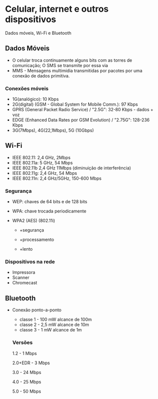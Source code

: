 # Celular, internet e outros dispositivos

Dados móveis, Wi-Fi e Bluetooth



## Dados Móveis

- O celular troca continuamente alguns bits com as torres de comunicação; O SMS se transmite por essa via
- MMS - Mensagens multimidia transmitidas por pacotes por uma conexão de dados primitiva.

### Conexões móveis

- 1G(analógico): 10 Kbps
- 2G(digital) (GSM - Global System for Mobile Comm.): 97 Kbps
- GPRS (General Packet Radio Service) / "2.5G": 32-80 Kbps - dados + voz
- EDGE (Enhanced Data Rates por GSM Evolution) / "2.75G": 128-236 Kbps
- 3G(7Mbps), 4G(22,1Mbps), 5G (10Gbps)

## Wi-Fi

- IEEE 802.11: 2,4 GHz, 2Mbps
- IEEE 802.11a: 5 GHz, 54 Mbps
- IEEE 802.11b 2,4 GHz 11Mbps (diminuição de interferência)
- IEEE 802.11g: 2,4 GHz, 54 Mbps
- IEEE 802.11n: 2,4 GHz/5GHz, 150-600 Mbps

### Segurança

- WEP: chaves de 64 bits e de 128 bits

- WPA: chave trocada periodicamente

- WPA2 (AES) (802.11i)

  + +segurança

  + +processamento
  + +lento

### Dispositivos na rede

- Impressora
- Scanner
- Chromecast

## Bluetooth

- Conexão ponto-a-ponto

  - classe 1 - 100 mW alcance de 100m
  - classe 2 - 2,5 mW alcance de 10m
  - classe 3 - 1 mW alcance de 1m

  ### Versões

  1.2 - 1 Mbps

  2.0+EDR - 3 Mbps

  3.0 - 24 Mbps

  4.0 - 25 Mbps

  5.0 - 50 Mbps

